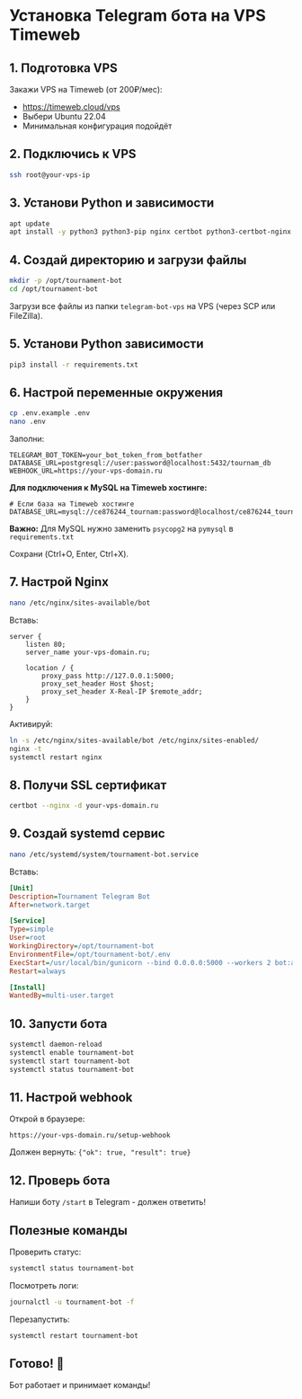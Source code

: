 # Установка Telegram бота на VPS Timeweb

## 1. Подготовка VPS

Закажи VPS на Timeweb (от 200₽/мес):
- https://timeweb.cloud/vps
- Выбери Ubuntu 22.04
- Минимальная конфигурация подойдёт

## 2. Подключись к VPS

```bash
ssh root@your-vps-ip
```

## 3. Установи Python и зависимости

```bash
apt update
apt install -y python3 python3-pip nginx certbot python3-certbot-nginx
```

## 4. Создай директорию и загрузи файлы

```bash
mkdir -p /opt/tournament-bot
cd /opt/tournament-bot
```

Загрузи все файлы из папки `telegram-bot-vps` на VPS (через SCP или FileZilla).

## 5. Установи Python зависимости

```bash
pip3 install -r requirements.txt
```

## 6. Настрой переменные окружения

```bash
cp .env.example .env
nano .env
```

Заполни:
```env
TELEGRAM_BOT_TOKEN=your_bot_token_from_botfather
DATABASE_URL=postgresql://user:password@localhost:5432/tournam_db
WEBHOOK_URL=https://your-vps-domain.ru
```

**Для подключения к MySQL на Timeweb хостинге:**
```env
# Если база на Timeweb хостинге
DATABASE_URL=mysql://ce876244_tournam:password@localhost/ce876244_tournam
```

**Важно:** Для MySQL нужно заменить `psycopg2` на `pymysql` в `requirements.txt`

Сохрани (Ctrl+O, Enter, Ctrl+X).

## 7. Настрой Nginx

```bash
nano /etc/nginx/sites-available/bot
```

Вставь:

```nginx
server {
    listen 80;
    server_name your-vps-domain.ru;

    location / {
        proxy_pass http://127.0.0.1:5000;
        proxy_set_header Host $host;
        proxy_set_header X-Real-IP $remote_addr;
    }
}
```

Активируй:

```bash
ln -s /etc/nginx/sites-available/bot /etc/nginx/sites-enabled/
nginx -t
systemctl restart nginx
```

## 8. Получи SSL сертификат

```bash
certbot --nginx -d your-vps-domain.ru
```

## 9. Создай systemd сервис

```bash
nano /etc/systemd/system/tournament-bot.service
```

Вставь:

```ini
[Unit]
Description=Tournament Telegram Bot
After=network.target

[Service]
Type=simple
User=root
WorkingDirectory=/opt/tournament-bot
EnvironmentFile=/opt/tournament-bot/.env
ExecStart=/usr/local/bin/gunicorn --bind 0.0.0.0:5000 --workers 2 bot:app
Restart=always

[Install]
WantedBy=multi-user.target
```

## 10. Запусти бота

```bash
systemctl daemon-reload
systemctl enable tournament-bot
systemctl start tournament-bot
systemctl status tournament-bot
```

## 11. Настрой webhook

Открой в браузере:
```
https://your-vps-domain.ru/setup-webhook
```

Должен вернуть: `{"ok": true, "result": true}`

## 12. Проверь бота

Напиши боту `/start` в Telegram - должен ответить!

## Полезные команды

Проверить статус:
```bash
systemctl status tournament-bot
```

Посмотреть логи:
```bash
journalctl -u tournament-bot -f
```

Перезапустить:
```bash
systemctl restart tournament-bot
```

## Готово! 🚀

Бот работает и принимает команды!